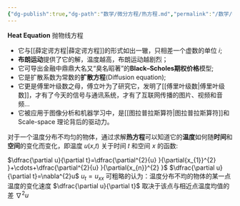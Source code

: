 ```yaml
---
{"dg-publish":true,"dg-path":"数学/微分方程/热方程.md","permalink":"/数学/微分方程/热方程/","dgPassFrontmatter":true,"noteIcon":"","created":"2024-05-21T15:20:28.460+08:00","updated":"2024-05-31T19:34:26.678+08:00"}
---
```


**Heat Equation**
抛物线方程

- 它与[[薛定谔方程\|薛定谔方程]]的形式如出一辙，只相差一个虚数的单位 𝑖;
- **布朗运动**提供了它的解，温度越高，布朗运动越剧烈；
- 它可导出金融中鼎鼎大名又“臭名昭著”的**Black–Scholes期权价格**模型;
- 它是扩散系数为常数的**扩散方程**(Diffusion equation);
- 它更是傅里叶级数之母，傅立叶为了研究它，发明了[[傅里叶级数\|傅里叶级数]]，才有了今天的信号与通讯系统，才有了互联网传播的图片、视频和音频...
- 它被应用于图像分析和机器学习中，是[[图拉普拉斯算符\|图拉普拉斯算符]]和 Scale-space 理论背后的驱动力。

对于一个温度分布不均匀的物体，通过求解**热方程**可以知道它的**温度**如何随**时间**和**空间**的变化而变化，即温度 𝑢(𝑥,𝑡) 关于时间 𝑡 和空间 𝑥 的函数:

$\dfrac{\partial u}{\partial t}=\dfrac{\partial^{2}{u} }{\partial{x_{1}}^{2} }+\cdots+\dfrac{\partial^{2}{u} }{\partial{x_{n}}^{2} }$
$\dfrac{\partial u}{\partial t}=\nabla^{2}u$
$u_{t}=u_{xx}$
可粗略的认为：温度分布不均的物体的某一点温度的变化速度 $\dfrac{\partial u}{\partial t}$ 取决于该点与相近点温度均值的差 $\nabla^{2}u$

